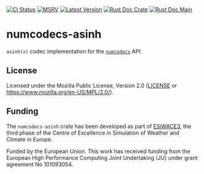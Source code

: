 [![CI Status]][workflow] [![MSRV]][repo] [![Latest Version]][crates.io] [![Rust Doc Crate]][docs.rs] [![Rust Doc Main]][docs]

[CI Status]: https://img.shields.io/github/actions/workflow/status/juntyr/numcodecs-rs/ci.yml?branch=main
[workflow]: https://github.com/juntyr/numcodecs-rs/actions/workflows/ci.yml?query=branch%3Amain

[MSRV]: https://img.shields.io/badge/MSRV-1.76.0-blue
[repo]: https://github.com/juntyr/numcodecs-rs

[Latest Version]: https://img.shields.io/crates/v/numcodecs-asinh
[crates.io]: https://crates.io/crates/numcodecs-asinh

[Rust Doc Crate]: https://img.shields.io/docsrs/numcodecs-asinh
[docs.rs]: https://docs.rs/numcodecs-asinh/

[Rust Doc Main]: https://img.shields.io/badge/docs-main-blue
[docs]: https://juntyr.github.io/numcodecs-rs/numcodecs_asinh

# numcodecs-asinh

`asinh(x)` codec implementation for the [`numcodecs`] API.

[`numcodecs`]: https://docs.rs/numcodecs/0.1/numcodecs/

## License

Licensed under the Mozilla Public License, Version 2.0 ([LICENSE](LICENSE) or https://www.mozilla.org/en-US/MPL/2.0/).

## Funding

The `numcodecs-asinh` crate has been developed as part of [ESiWACE3](https://www.esiwace.eu), the third phase of the Centre of Excellence in Simulation of Weather and Climate in Europe.

Funded by the European Union. This work has received funding from the European High Performance Computing Joint Undertaking (JU) under grant agreement No 101093054.
